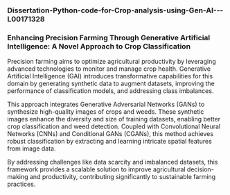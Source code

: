 ### Dissertation-Python-code-for-Crop-analysis-using-Gen-AI---L00171328



### Enhancing Precision Farming Through Generative Artificial Intelligence: A Novel Approach to Crop Classification


Precision farming aims to optimize agricultural productivity by leveraging advanced technologies to monitor and manage crop health. Generative Artificial Intelligence (GAI) introduces transformative capabilities for this domain by generating synthetic data to augment datasets, improving the performance of classification models, and addressing class imbalances.

This approach integrates Generative Adversarial Networks (GANs) to synthesize high-quality images of crops and weeds. These synthetic images enhance the diversity and size of training datasets, enabling better crop classification and weed detection. Coupled with Convolutional Neural Networks (CNNs) and Conditional GANs (CGANs), this method achieves robust classification by extracting and learning intricate spatial features from image data.

By addressing challenges like data scarcity and imbalanced datasets, this framework provides a scalable solution to improve agricultural decision-making and productivity, contributing significantly to sustainable farming practices.

